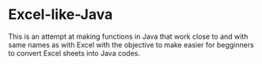 # Excel-like-Java

This is an attempt at making functions in Java that work close to and with same names as with Excel with the objective to make easier for begginners to convert Excel sheets into Java codes.
